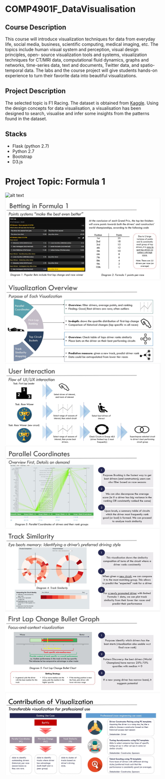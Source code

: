 # COMP4901F_DataVisualisation

## Course Description
This course will introduce visualization techniques for data from everyday life, social media, business, scientific computing, medical imaging, etc. The topics include human visual system and perception, visual design principles, open- source visualization tools and systems, visualization techniques for CT/MRI data, computational fluid dynamics, graphs and networks, time-series data, text and documents, Twitter data, and spatio-temporal data. The labs and the course project will give students hands-on experience to turn their favorite data into beautiful visualizations.

## Project Description
The selected topic is F1 Racing. The dataset is obtained from [Kaggle](https://www.kaggle.com/cjgdev/formula-1-race-data-19502017). Using the design concepts for data visualisation, a visualisation has been designed to search, visualise and infer some insights from the patterns found in the dataset.

## Stacks
+ Flask (python 2.7)
+ Python 2.7
+ Bootstrap
+ D3.js

# Project Topic: Formula 1
![alt text](/images/Economics.jpg?raw=true "Economics of Formula 1")
![alt text](/images/Betting.jpg?raw=true "Betting in Formula 1")
![alt text](/images/Overview.jpg?raw=true "Visualisaion Overview")
![alt text](/images/UserInteraction.jpg?raw=true "User Interaction")
![alt text](/images/ParallelCoordinates.jpg?raw=true "Parallel Coordinates")
![alt text](/images/TrackSimilarity.jpg?raw=true "Track Similarity")
![alt text](/images/FirstLapChange.jpg?raw=true "First Lap Change Bullet Graph")
![alt text](/images/Contribution.jpg?raw=true "Other Possible Contribution of Visualisation")

